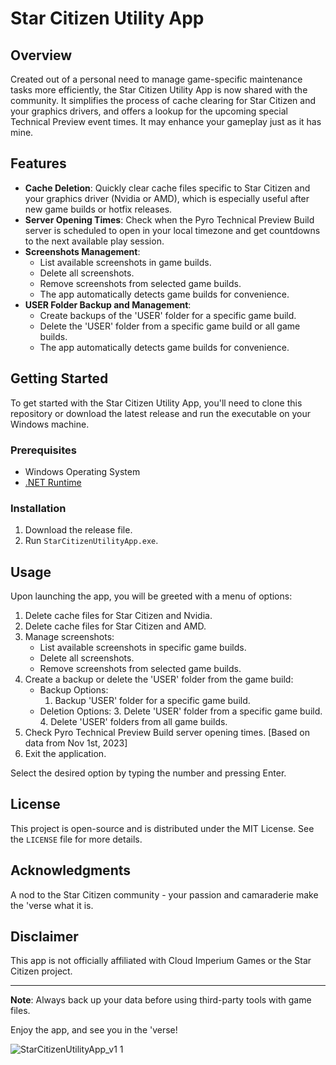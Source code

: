 # Star Citizen Utility App

## Overview

Created out of a personal need to manage game-specific maintenance tasks more efficiently, the Star Citizen Utility App is now shared with the community. It simplifies the process of cache clearing for Star Citizen and your graphics drivers, and offers a lookup for the upcoming special Technical Preview event times. It may enhance your gameplay just as it has mine.

## Features

- **Cache Deletion**: Quickly clear cache files specific to Star Citizen and your graphics driver (Nvidia or AMD), which is especially useful after new game builds or hotfix releases.
- **Server Opening Times**: Check when the Pyro Technical Preview Build server is scheduled to open in your local timezone and get countdowns to the next available play session.
- **Screenshots Management**:
   - List available screenshots in game builds.
   - Delete all screenshots.
   - Remove screenshots from selected game builds.
   - The app automatically detects game builds for convenience.
- **USER Folder Backup and Management**:
   - Create backups of the 'USER' folder for a specific game build.
   - Delete the 'USER' folder from a specific game build or all game builds.
   - The app automatically detects game builds for convenience.

## Getting Started

To get started with the Star Citizen Utility App, you'll need to clone this repository or download the latest release and run the executable on your Windows machine.

### Prerequisites

- Windows Operating System
- <a href="https://dotnet.microsoft.com/en-us/download/dotnet">.NET Runtime</a>

### Installation

1. Download the release file.
2. Run `StarCitizenUtilityApp.exe`.

## Usage

Upon launching the app, you will be greeted with a menu of options:

1. Delete cache files for Star Citizen and Nvidia.
2. Delete cache files for Star Citizen and AMD.
3. Manage screenshots:
   - List available screenshots in specific game builds.
   - Delete all screenshots.
   - Remove screenshots from selected game builds.
4. Create a backup or delete the 'USER' folder from the game build:
   - Backup Options:
     1. Backup 'USER' folder for a specific game build.
   - Deletion Options:
     3. Delete 'USER' folder from a specific game build.
     4. Delete 'USER' folders from all game builds.
5. Check Pyro Technical Preview Build server opening times. [Based on data from Nov 1st, 2023]
6. Exit the application.

Select the desired option by typing the number and pressing Enter.

## License

This project is open-source and is distributed under the MIT License. See the `LICENSE` file for more details.

## Acknowledgments

A nod to the Star Citizen community - your passion and camaraderie make the 'verse what it is.

## Disclaimer

This app is not officially affiliated with Cloud Imperium Games or the Star Citizen project.

---

**Note**: Always back up your data before using third-party tools with game files.

Enjoy the app, and see you in the 'verse!

![StarCitizenUtilityApp_v1 1](https://github.com/rybacki/StarCitizenUtilityApp/assets/10670194/867ad5f9-109d-416a-8dc0-0c104d0c2a7b)



